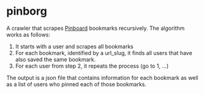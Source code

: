 # pinborg
A crawler that scrapes [Pinboard](https://pinboard.in) bookmarks recursively.  The algorithm works as follows:

1. It starts with a user and scrapes all bookmarks
2. For each bookmark, identified by a url_slug, it finds all users that have also saved the same bookmark.
3. For each user from step 2, it repeats the process (go to 1, ...)

The output is a json file that contains information for each bookmark as well as a list of users who pinned each of those bookmarks.
